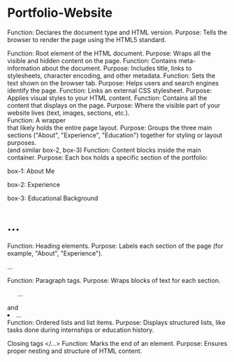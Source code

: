 # Portfolio-Website
<!DOCTYPE html>
Function: Declares the document type and HTML version.
Purpose: Tells the browser to render the page using the HTML5 standard.

<html>
Function: Root element of the HTML document.
Purpose: Wraps all the visible and hidden content on the page.

<head>
Function: Contains meta-information about the document.
Purpose: Includes title, links to stylesheets, character encoding, and other metadata.

<title>Baldwine Emmanuel's Portfolio</title>
Function: Sets the text shown on the browser tab.
Purpose: Helps users and search engines identify the page.

<link rel="stylesheet" type="text/css" href="css/style.css">
Function: Links an external CSS stylesheet.
Purpose: Applies visual styles to your HTML content.

<body>
Function: Contains all the content that displays on the page.
Purpose: Where the visible part of your website lives (text, images, sections, etc.).

<div class="container">
Function: A wrapper <div> that likely holds the entire page layout.
Purpose: Groups the three main sections ("About", "Experience", "Education") together for styling or layout purposes.

<div class="box-1"> (and similar box-2, box-3)
Function: Content blocks inside the main container.
Purpose: Each box holds a specific section of the portfolio:

box-1: About Me

box-2: Experience

box-3: Educational Background

<h1>...</h1>
Function: Heading elements.
Purpose: Labels each section of the page (for example, "About", "Experience").

<p>...</p>
Function: Paragraph tags.
Purpose: Wraps blocks of text for each section.

<ol>...</ol> and <li>...</li>
Function: Ordered lists and list items.
Purpose: Displays structured lists, like tasks done during internships or education history.

Closing tags </...>
Function: Marks the end of an element.
Purpose: Ensures proper nesting and structure of HTML content.

